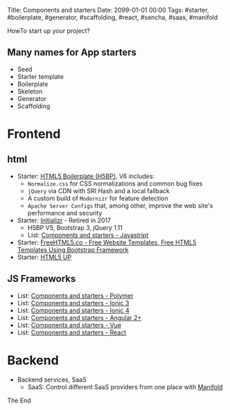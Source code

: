 Title: Components and starters
Date: 2099-01-01 00:00
Tags: #starter, #boilerplate, #generator, #scaffolding, #react, #sencha, #saas, #manifold

HowTo start up your project?

## Many names for App starters

* Seed
* Starter template
* Boilerplate
* Skeleton
* Generator
* Scaffolding

# Frontend

## html

* Starter: [HTML5 Boilerplate (H5BP)](https://html5boilerplate.com/). V6 includes:
  * `Normalize.css` for CSS normalizations and common bug fixes
  * `jQuery` via CDN with SRI Hash and a local fallback
  * A custom build of `Modernizr` for feature detection
  * `Apache Server Configs` that, among other, improve the web site's performance and security
* Starter: [Initializr](http://www.initializr.com/) - Retired in 2017
  * H5BP V5, Bootstrap 3, jQuery 1.11
  * List: [Components and starters - Javastript](https://github.com/rasor/rasor.github.io/blob/pelican/content/2018/ComponentsAndStarters-Js.md)
* Starter: [FreeHTML5.co - Free Website Templates, Free HTML5 Templates Using Bootstrap Framework](https://freehtml5.co/)
* Starter: [HTML5 UP](https://html5up.net/)

## JS Frameworks

  * List: [Components and starters - Polymer](https://github.com/rasor/rasor.github.io/blob/pelican/content/2018/ComponentsAndStarters-Polymer.md)
  * List: [Components and starters - Ionic 3](https://github.com/rasor/rasor.github.io/blob/pelican/content/2018/ComponentsAndStarters-Ionic3.md)
  * List: [Components and starters - Ionic 4](https://github.com/rasor/rasor.github.io/blob/pelican/content/2018/ComponentsAndStarters-Ionic4.md)
  * List: [Components and starters - Angular 2+](https://github.com/rasor/rasor.github.io/blob/pelican/content/2018/ComponentsAndStarters-Angular2.md)
  * List: [Components and starters - Vue](https://github.com/rasor/rasor.github.io/blob/pelican/content/2018/ComponentsAndStarters-Vue.md)
  * List: [Components and starters - React](https://github.com/rasor/rasor.github.io/blob/pelican/content/2018/ComponentsAndStarters-React.md)

# Backend

* Backend services, SaaS
  * SaaS: Control different SaaS providers from one place with [Manifold](https://www.reactriot.com/blog/manifold-blog-post)

The End